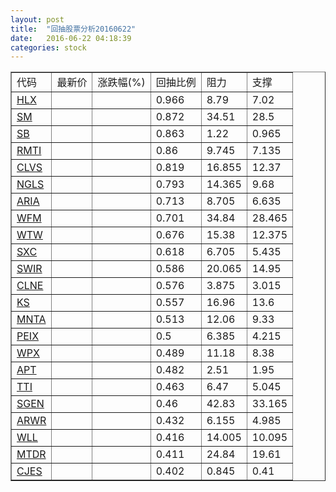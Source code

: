 ```yaml
---
layout: post
title:  "回抽股票分析20160622"
date:   2016-06-22 04:18:39
categories: stock
---
```

<script type="text/javascript">
var stockList = []
stockList.push('gb_hlx');
stockList.push('gb_sm');
stockList.push('gb_sb');
stockList.push('gb_rmti');
stockList.push('gb_clvs');
stockList.push('gb_ngls');
stockList.push('gb_aria');
stockList.push('gb_wfm');
stockList.push('gb_wtw');
stockList.push('gb_sxc');
stockList.push('gb_swir');
stockList.push('gb_clne');
stockList.push('gb_ks');
stockList.push('gb_mnta');
stockList.push('gb_peix');
stockList.push('gb_wpx');
stockList.push('gb_apt');
stockList.push('gb_tti');
stockList.push('gb_sgen');
stockList.push('gb_arwr');
stockList.push('gb_wll');
stockList.push('gb_mtdr');
stockList.push('gb_cjes');
</script>
<table border="1">
 <tr>
 <td>代码</td>
 <td>最新价</td>
 <td>涨跌幅(%)</td>
 <td>回抽比例</td>
 <td>阻力</td>
 <td>支撑</td>
</tr>
  <tr id="hlx">
  <td><a href="http://stock.finance.sina.com.cn/usstock/quotes/HLX.html" target="_blank">HLX</a></td><td></td><td></td><td>0.966</td><td>8.79</td><td>7.02</td></tr>
  <tr id="sm">
  <td><a href="http://stock.finance.sina.com.cn/usstock/quotes/SM.html" target="_blank">SM</a></td><td></td><td></td><td>0.872</td><td>34.51</td><td>28.5</td></tr>
  <tr id="sb">
  <td><a href="http://stock.finance.sina.com.cn/usstock/quotes/SB.html" target="_blank">SB</a></td><td></td><td></td><td>0.863</td><td>1.22</td><td>0.965</td></tr>
  <tr id="rmti">
  <td><a href="http://stock.finance.sina.com.cn/usstock/quotes/RMTI.html" target="_blank">RMTI</a></td><td></td><td></td><td>0.86</td><td>9.745</td><td>7.135</td></tr>
  <tr id="clvs">
  <td><a href="http://stock.finance.sina.com.cn/usstock/quotes/CLVS.html" target="_blank">CLVS</a></td><td></td><td></td><td>0.819</td><td>16.855</td><td>12.37</td></tr>
  <tr id="ngls">
  <td><a href="http://stock.finance.sina.com.cn/usstock/quotes/NGLS.html" target="_blank">NGLS</a></td><td></td><td></td><td>0.793</td><td>14.365</td><td>9.68</td></tr>
  <tr id="aria">
  <td><a href="http://stock.finance.sina.com.cn/usstock/quotes/ARIA.html" target="_blank">ARIA</a></td><td></td><td></td><td>0.713</td><td>8.705</td><td>6.635</td></tr>
  <tr id="wfm">
  <td><a href="http://stock.finance.sina.com.cn/usstock/quotes/WFM.html" target="_blank">WFM</a></td><td></td><td></td><td>0.701</td><td>34.84</td><td>28.465</td></tr>
  <tr id="wtw">
  <td><a href="http://stock.finance.sina.com.cn/usstock/quotes/WTW.html" target="_blank">WTW</a></td><td></td><td></td><td>0.676</td><td>15.38</td><td>12.375</td></tr>
  <tr id="sxc">
  <td><a href="http://stock.finance.sina.com.cn/usstock/quotes/SXC.html" target="_blank">SXC</a></td><td></td><td></td><td>0.618</td><td>6.705</td><td>5.435</td></tr>
  <tr id="swir">
  <td><a href="http://stock.finance.sina.com.cn/usstock/quotes/SWIR.html" target="_blank">SWIR</a></td><td></td><td></td><td>0.586</td><td>20.065</td><td>14.95</td></tr>
  <tr id="clne">
  <td><a href="http://stock.finance.sina.com.cn/usstock/quotes/CLNE.html" target="_blank">CLNE</a></td><td></td><td></td><td>0.576</td><td>3.875</td><td>3.015</td></tr>
  <tr id="ks">
  <td><a href="http://stock.finance.sina.com.cn/usstock/quotes/KS.html" target="_blank">KS</a></td><td></td><td></td><td>0.557</td><td>16.96</td><td>13.6</td></tr>
  <tr id="mnta">
  <td><a href="http://stock.finance.sina.com.cn/usstock/quotes/MNTA.html" target="_blank">MNTA</a></td><td></td><td></td><td>0.513</td><td>12.06</td><td>9.33</td></tr>
  <tr id="peix">
  <td><a href="http://stock.finance.sina.com.cn/usstock/quotes/PEIX.html" target="_blank">PEIX</a></td><td></td><td></td><td>0.5</td><td>6.385</td><td>4.215</td></tr>
  <tr id="wpx">
  <td><a href="http://stock.finance.sina.com.cn/usstock/quotes/WPX.html" target="_blank">WPX</a></td><td></td><td></td><td>0.489</td><td>11.18</td><td>8.38</td></tr>
  <tr id="apt">
  <td><a href="http://stock.finance.sina.com.cn/usstock/quotes/APT.html" target="_blank">APT</a></td><td></td><td></td><td>0.482</td><td>2.51</td><td>1.95</td></tr>
  <tr id="tti">
  <td><a href="http://stock.finance.sina.com.cn/usstock/quotes/TTI.html" target="_blank">TTI</a></td><td></td><td></td><td>0.463</td><td>6.47</td><td>5.045</td></tr>
  <tr id="sgen">
  <td><a href="http://stock.finance.sina.com.cn/usstock/quotes/SGEN.html" target="_blank">SGEN</a></td><td></td><td></td><td>0.46</td><td>42.83</td><td>33.165</td></tr>
  <tr id="arwr">
  <td><a href="http://stock.finance.sina.com.cn/usstock/quotes/ARWR.html" target="_blank">ARWR</a></td><td></td><td></td><td>0.432</td><td>6.155</td><td>4.985</td></tr>
  <tr id="wll">
  <td><a href="http://stock.finance.sina.com.cn/usstock/quotes/WLL.html" target="_blank">WLL</a></td><td></td><td></td><td>0.416</td><td>14.005</td><td>10.095</td></tr>
  <tr id="mtdr">
  <td><a href="http://stock.finance.sina.com.cn/usstock/quotes/MTDR.html" target="_blank">MTDR</a></td><td></td><td></td><td>0.411</td><td>24.84</td><td>19.61</td></tr>
  <tr id="cjes">
  <td><a href="http://stock.finance.sina.com.cn/usstock/quotes/CJES.html" target="_blank">CJES</a></td><td></td><td></td><td>0.402</td><td>0.845</td><td>0.41</td></tr>
</table>
